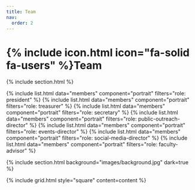 ```yaml
---
title: Team
nav:
  order: 2
---
```


# {% include icon.html icon="fa-solid fa-users" %}Team

{% include section.html %}

{% include list.html data="members" component="portrait" filters="role: president" %}
{% include list.html data="members" component="portrait" filters="role: treasurer" %}
{% include list.html data="members" component="portrait" filters="role: secretary" %}
{% include list.html data="members" component="portrait" filters="role: public-outreach-director" %}
{% include list.html data="members" component="portrait" filters="role: events-director" %}
{% include list.html data="members" component="portrait" filters="role: social-media-director" %}
{% include list.html data="members" component="portrait" filters="role: faculty-advisor" %}

{% include section.html background="images/background.jpg" dark=true %}

{% include grid.html style="square" content=content %}
